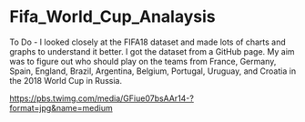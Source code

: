 # Fifa_World_Cup_Analaysis

To Do - I looked closely at the FIFA18 dataset and made lots of charts and graphs to understand it better. I got the dataset from a GitHub page. My aim was to figure out who should play on the teams from France, Germany, Spain, England, Brazil, Argentina, Belgium, Portugal, Uruguay, and Croatia in the 2018 World Cup in Russia.


https://pbs.twimg.com/media/GFiue07bsAAr14-?format=jpg&name=medium

